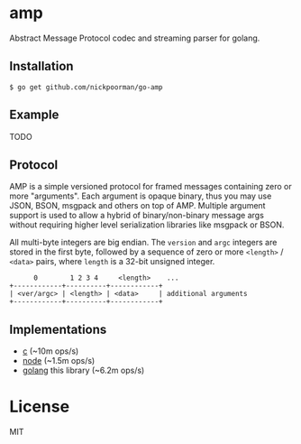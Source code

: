 
# amp

  Abstract Message Protocol codec and streaming parser for golang.

## Installation

```
$ go get github.com/nickpoorman/go-amp
```

## Example

TODO

## Protocol

  AMP is a simple versioned protocol for framed messages containing
  zero or more "arguments". Each argument is opaque binary, thus you
  may use JSON, BSON, msgpack and others on top of AMP. Multiple argument
  support is used to allow a hybrid of binary/non-binary message args without
  requiring higher level serialization libraries like msgpack or BSON.

  All multi-byte integers are big endian. The `version` and `argc` integers
  are stored in the first byte, followed by a sequence of zero or more
  `<length>` / `<data>` pairs, where `length` is a 32-bit unsigned integer.

```
      0        1 2 3 4     <length>    ...
+------------+----------+------------+
| <ver/argc> | <length> | <data>     | additional arguments
+------------+----------+------------+
```

## Implementations

 - [c](https://github.com/clibs/amp) (~10m ops/s)
 - [node](https://github.com/visionmedia/node-amp) (~1.5m ops/s)
 - [golang](https://github.com/nickpoorman/go-amp) this library (~6.2m ops/s)

# License

  MIT
